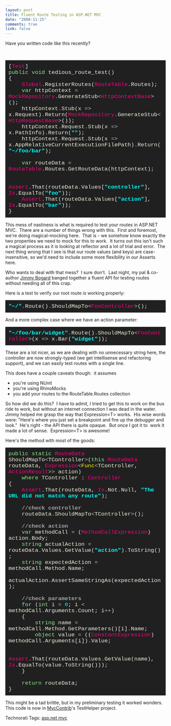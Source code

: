 ```yaml
--- 
layout: post
title: Fluent Route Testing in ASP.NET MVC
date: "2008-11-25"
comments: true
link: false
---
```

<p>Have you written code like this recently?</p>
<p>&nbsp;</p>
<!--
{\rtf1\ansi\ansicpg\lang1024\noproof1252\uc1 \deff0{\fonttbl{\f0\fnil\fcharset0\fprq1 Consolas;}}{\colortbl;??\red238\green238\blue238;\red32\green32\blue32;\red255\green0\blue128;\red144\green238\blue144;\red242\green240\blue223;\red192\green192\blue192;\red0\green255\blue255;}??\fs26 \cf1\cb2\highlight2 [\cf3 Test\cf1 ]\par ??\cf4 public\cf1  \cf4 void\cf1  \cf5 tedious_route_test\cf1 ()\par ??\{\par ??    \cf3 Global\cf6 .\cf5 RegisterRoutes\cf1 (\cf3 RouteTable\cf6 .\cf5 Routes\cf1 );\par ??    \cf4 var\cf1  \cf5 httpContext\cf1  \cf6 =\cf1  \cf3 MockRepository\cf6 .\cf5 GenerateStub\cf6 &lt;\cf3 HttpContextBase\cf6 &gt;\cf1 ();\par ??    \cf5 httpContext\cf6 .\cf5 Stub\cf1 (\cf5 x\cf1  \cf6 =&gt;\cf1  \cf5 x\cf6 .\cf5 Request\cf1 )\cf6 .\cf5 Return\cf1 (\cf3 MockRepository\cf6 .\cf5 GenerateStub\cf6 &lt;\cf3 HttpRequestBase\cf6 &gt;\cf1 ());\par ??    \cf5 httpContext\cf6 .\cf5 Request\cf6 .\cf5 Stub\cf1 (\cf5 x\cf1  \cf6 =&gt;\cf1  \cf5 x\cf6 .\cf5 PathInfo\cf1 )\cf6 .\cf5 Return\cf1 (\cf7 {\b ""}\cf1 );\par ??    \cf5 httpContext\cf6 .\cf5 Request\cf6 .\cf5 Stub\cf1 (\cf5 x\cf1  \cf6 =&gt;\cf1  \cf5 x\cf6 .\cf5 AppRelativeCurrentExecutionFilePath\cf1 )\cf6 .\cf5 Return\cf1 (\cf7 {\b "~/foo/bar"}\cf1 );\par ??\par ??    \cf4 var\cf1  \cf5 routeData\cf1  \cf6 =\cf1  \cf3 RouteTable\cf6 .\cf5 Routes\cf6 .\cf5 GetRouteData\cf1 (\cf5 httpContext\cf1 );\par ??\par ??    \cf3 Assert\cf6 .\cf5 That\cf1 (\cf5 routeData\cf6 .\cf5 Values\cf1 [\cf7 {\b "controller"}\cf1 ], \cf3 Is\cf6 .\cf5 EqualTo\cf1 (\cf7 {\b "foo"}\cf1 ));\par ??    \cf3 Assert\cf6 .\cf5 That\cf1 (\cf5 routeData\cf6 .\cf5 Values\cf1 [\cf7 {\b "action"}\cf1 ], \cf3 Is\cf6 .\cf5 EqualTo\cf1 (\cf7 {\b "bar"}\cf1 ));\par ??\}\par ??}
-->
<div style="padding: 10px; background: rgb(32, 32, 32) none repeat scroll 0% 0%; font-size: 13pt; -moz-background-clip: -moz-initial; -moz-background-origin: -moz-initial; -moz-background-inline-policy: -moz-initial; color: rgb(238, 238, 238); font-family: consolas,courier new;">
<p style="margin: 0px;">[<span style="color: rgb(255, 0, 128);">Test</span>]</p>
<p style="margin: 0px;"><span style="color: rgb(144, 238, 144);">public</span> <span style="color: rgb(144, 238, 144);">void</span> <span style="color: rgb(242, 240, 223);">tedious_route_test</span>()</p>
<p style="margin: 0px;">{</p>
<p style="margin: 0px;">&nbsp;&nbsp;&nbsp; <span style="color: rgb(255, 0, 128);">Global</span><span style="color: silver;">.</span><span style="color: rgb(242, 240, 223);">RegisterRoutes</span>(<span style="color: rgb(255, 0, 128);">RouteTable</span><span style="color: silver;">.</span><span style="color: rgb(242, 240, 223);">Routes</span>);</p>
<p style="margin: 0px;">&nbsp;&nbsp;&nbsp; <span style="color: rgb(144, 238, 144);">var</span> <span style="color: rgb(242, 240, 223);">httpContext</span> <span style="color: silver;">=</span> <span style="color: rgb(255, 0, 128);">MockRepository</span><span style="color: silver;">.</span><span style="color: rgb(242, 240, 223);">GenerateStub</span><span style="color: silver;">&lt;</span><span style="color: rgb(255, 0, 128);">HttpContextBase</span><span style="color: silver;">&gt;</span>();</p>
<p style="margin: 0px;">&nbsp;&nbsp;&nbsp; <span style="color: rgb(242, 240, 223);">httpContext</span><span style="color: silver;">.</span><span style="color: rgb(242, 240, 223);">Stub</span>(<span style="color: rgb(242, 240, 223);">x</span> <span style="color: silver;">=&gt;</span> <span style="color: rgb(242, 240, 223);">x</span><span style="color: silver;">.</span><span style="color: rgb(242, 240, 223);">Request</span>)<span style="color: silver;">.</span><span style="color: rgb(242, 240, 223);">Return</span>(<span style="color: rgb(255, 0, 128);">MockRepository</span><span style="color: silver;">.</span><span style="color: rgb(242, 240, 223);">GenerateStub</span><span style="color: silver;">&lt;</span><span style="color: rgb(255, 0, 128);">HttpRequestBase</span><span style="color: silver;">&gt;</span>());</p>
<p style="margin: 0px;">&nbsp;&nbsp;&nbsp; <span style="color: rgb(242, 240, 223);">httpContext</span><span style="color: silver;">.</span><span style="color: rgb(242, 240, 223);">Request</span><span style="color: silver;">.</span><span style="color: rgb(242, 240, 223);">Stub</span>(<span style="color: rgb(242, 240, 223);">x</span> <span style="color: silver;">=&gt;</span> <span style="color: rgb(242, 240, 223);">x</span><span style="color: silver;">.</span><span style="color: rgb(242, 240, 223);">PathInfo</span>)<span style="color: silver;">.</span><span style="color: rgb(242, 240, 223);">Return</span>(<span style="font-weight: bold; color: aqua;">&quot;&quot;</span>);</p>
<p style="margin: 0px;">&nbsp;&nbsp;&nbsp; <span style="color: rgb(242, 240, 223);">httpContext</span><span style="color: silver;">.</span><span style="color: rgb(242, 240, 223);">Request</span><span style="color: silver;">.</span><span style="color: rgb(242, 240, 223);">Stub</span>(<span style="color: rgb(242, 240, 223);">x</span> <span style="color: silver;">=&gt;</span> <span style="color: rgb(242, 240, 223);">x</span><span style="color: silver;">.</span><span style="color: rgb(242, 240, 223);">AppRelativeCurrentExecutionFilePath</span>)<span style="color: silver;">.</span><span style="color: rgb(242, 240, 223);">Return</span>(<span style="font-weight: bold; color: aqua;">&quot;~/foo/bar&quot;</span>);</p>
<p style="margin: 0px;">&nbsp;</p>
<p style="margin: 0px;">&nbsp;&nbsp;&nbsp; <span style="color: rgb(144, 238, 144);">var</span> <span style="color: rgb(242, 240, 223);">routeData</span> <span style="color: silver;">=</span> <span style="color: rgb(255, 0, 128);">RouteTable</span><span style="color: silver;">.</span><span style="color: rgb(242, 240, 223);">Routes</span><span style="color: silver;">.</span><span style="color: rgb(242, 240, 223);">GetRouteData</span>(<span style="color: rgb(242, 240, 223);">httpContext</span>);</p>
<p style="margin: 0px;">&nbsp;</p>
<p style="margin: 0px;">&nbsp;&nbsp;&nbsp; <span style="color: rgb(255, 0, 128);">Assert</span><span style="color: silver;">.</span><span style="color: rgb(242, 240, 223);">That</span>(<span style="color: rgb(242, 240, 223);">routeData</span><span style="color: silver;">.</span><span style="color: rgb(242, 240, 223);">Values</span>[<span style="font-weight: bold; color: aqua;">&quot;controller&quot;</span>], <span style="color: rgb(255, 0, 128);">Is</span><span style="color: silver;">.</span><span style="color: rgb(242, 240, 223);">EqualTo</span>(<span style="font-weight: bold; color: aqua;">&quot;foo&quot;</span>));</p>
<p style="margin: 0px;">&nbsp;&nbsp;&nbsp; <span style="color: rgb(255, 0, 128);">Assert</span><span style="color: silver;">.</span><span style="color: rgb(242, 240, 223);">That</span>(<span style="color: rgb(242, 240, 223);">routeData</span><span style="color: silver;">.</span><span style="color: rgb(242, 240, 223);">Values</span>[<span style="font-weight: bold; color: aqua;">&quot;action&quot;</span>], <span style="color: rgb(255, 0, 128);">Is</span><span style="color: silver;">.</span><span style="color: rgb(242, 240, 223);">EqualTo</span>(<span style="font-weight: bold; color: aqua;">&quot;bar&quot;</span>));</p>
<p style="margin: 0px;">}</p>
</div>
<p>This mess of nastiness is what is required to test your routes in ASP.NET MVC.&nbsp; There are a number of things wrong with this.&nbsp; First and foremost, we're doing magical-mocking here.&nbsp; That is - we somehow know exactly the two properties we need to mock for this to work.&nbsp; It turns out this isn't such a magical process as it is looking at reflector and a lot of trial and error.&nbsp; The next thing wrong that I see is that our route values (and keys) are case-insensitive, so we'd need to include some more flexibility in our Asserts here.</p>
<p>Who wants to deal with that mess?&nbsp; I sure don't.&nbsp; Last night, my pal &amp; co-author <a href="http://www.lostechies.com/blogs/jimmy_bogard" target="_blank">Jimmy Bogard</a> banged together a fluent API for testing routes without needing all of this crap.</p>
<p>Here is a test to verify our root route is working properly:</p>
<!--
{\rtf1\ansi\ansicpg\lang1024\noproof1252\uc1 \deff0{\fonttbl{\f0\fnil\fcharset0\fprq1 Consolas;}}{\colortbl;??\red0\green255\blue255;\red32\green32\blue32;\red192\green192\blue192;\red242\green240\blue223;\red238\green238\blue238;\red255\green0\blue128;}??\fs26 \cf1\cb2\highlight2 {\b "~/"}\cf3 .\cf4 Route\cf5 ()\cf3 .\cf4 ShouldMapTo\cf3 &lt;\cf6 FooController\cf3 &gt;\cf5 (); }
-->
<div style="padding: 10px; background: rgb(32, 32, 32) none repeat scroll 0% 0%; font-size: 13pt; -moz-background-clip: -moz-initial; -moz-background-origin: -moz-initial; -moz-background-inline-policy: -moz-initial; color: rgb(238, 238, 238); font-family: consolas,courier new;">
<p style="margin: 0px;"><span style="font-weight: bold; color: aqua;">&quot;~/&quot;</span><span style="color: silver;">.</span><span style="color: rgb(242, 240, 223);">Route</span>()<span style="color: silver;">.</span><span style="color: rgb(242, 240, 223);">ShouldMapTo</span><span style="color: silver;">&lt;</span><span style="color: rgb(255, 0, 128);">FooController</span><span style="color: silver;">&gt;</span>();</p>
</div>
<p>And a more complex case where we have an action parameter:</p>
<!--
{\rtf1\ansi\ansicpg\lang1024\noproof1252\uc1 \deff0{\fonttbl{\f0\fnil\fcharset0\fprq1 Consolas;}}{\colortbl;??\red0\green255\blue255;\red32\green32\blue32;\red192\green192\blue192;\red242\green240\blue223;\red238\green238\blue238;\red255\green0\blue128;}??\fs26 \cf1\cb2\highlight2 {\b "~/foo/bar/widget"}\cf3 .\cf4 Route\cf5 ()\cf3 .\cf4 ShouldMapTo\cf3 &lt;\cf6 FooController\cf3 &gt;\cf5 (\cf4 x\cf5  \cf3 =&gt;\cf5  \cf4 x\cf3 .\cf4 Bar\cf5 (\cf1 {\b "widget"}\cf5 ));}
-->
<div style="padding: 10px; background: rgb(32, 32, 32) none repeat scroll 0% 0%; font-size: 13pt; -moz-background-clip: -moz-initial; -moz-background-origin: -moz-initial; -moz-background-inline-policy: -moz-initial; color: rgb(238, 238, 238); font-family: consolas,courier new;">
<p style="margin: 0px;"><span style="font-weight: bold; color: aqua;">&quot;~/foo/bar/widget&quot;</span><span style="color: silver;">.</span><span style="color: rgb(242, 240, 223);">Route</span>()<span style="color: silver;">.</span><span style="color: rgb(242, 240, 223);">ShouldMapTo</span><span style="color: silver;">&lt;</span><span style="color: rgb(255, 0, 128);">FooController</span><span style="color: silver;">&gt;</span>(<span style="color: rgb(242, 240, 223);">x</span> <span style="color: silver;">=&gt;</span> <span style="color: rgb(242, 240, 223);">x</span><span style="color: silver;">.</span><span style="color: rgb(242, 240, 223);">Bar</span>(<span style="font-weight: bold; color: aqua;">&quot;widget&quot;</span>));</p>
</div>
<p>These are a lot nicer, as we are dealing with no unnecessary string here, the controller are now strongly-typed (we get intellisense and refactoring support), and we can easily test routes with a single line.</p>
<p>This does have a couple caveats though:&nbsp; it assumes</p>
<ul>
<li>you're using NUnit</li>
<li>you're using RhinoMocks</li>
<li>you add your routes to the RouteTable.Routes collection</li>
</ul>
<p>So how did we do this?&nbsp; I have to admit, I tried to get this to work on the bus ride to work, but without an internet connection I was dead in the water.&nbsp; Jimmy helped me grasp the way that Expression&lt;T&gt; works.&nbsp; His wise words were: &quot;Here's where you just set a breakpoint and fire up the debugger and look.&quot;&nbsp; He's right - the API there is quite opaque.&nbsp; But once I got it to&nbsp; work it made a lot of sense.&nbsp; Expression&lt;T&gt; is awesome!</p>
<p>Here's the method with most of the goods:</p>
<!--
{\rtf1\ansi\ansicpg\lang1024\noproof65001\uc1 \deff0{\fonttbl{\f0\fnil\fcharset0\fprq1 Consolas;}}{\colortbl;??\red144\green238\blue144;\red32\green32\blue32;\red238\green238\blue238;\red255\green0\blue128;\red242\green240\blue223;\red192\green192\blue192;\red255\green255\blue0;\red0\green255\blue255;\red164\green164\blue164;}??\fs26 \cf1\cb2\highlight2 public\cf3  \cf1 static\cf3  \cf4 RouteData\cf3  \cf5 ShouldMapTo\cf6 &lt;\cf5 TController\cf6 &gt;\cf3 (\cf1 this\cf3  \cf4 RouteData\cf3  \cf5 routeData\cf3 , \cf4 Expression\cf6 &lt;\cf7 Func\cf6 &lt;\cf5 TController\cf3 , \cf4 ActionResult\cf6 &gt;&gt;\cf3  \cf5 action\cf3 )\par ??    \cf1 where\cf3  \cf5 TController\cf3  : \cf4 Controller\par ??\cf3 \{            \par ??    \cf4 Assert\cf6 .\cf5 That\cf3 (\cf5 routeData\cf3 , \cf4 Is\cf6 .\cf5 Not\cf6 .\cf5 Null\cf3 , \cf8 {\b "The URL did not match any route"}\cf3 );\par ??\par ??    \cf9 {\b //check controller}\par ??\cf3     \cf5 routeData\cf6 .\cf5 ShouldMapTo\cf6 &lt;\cf5 TController\cf6 &gt;\cf3 ();\par ??    \par ??    \cf9 {\b //check action}\par ??\cf3     \cf1 var\cf3  \cf5 methodCall\cf3  \cf6 =\cf3  (\cf4 MethodCallExpression\cf3 ) \cf5 action\cf6 .\cf5 Body\cf3 ;\par ??    \cf1 string\cf3  \cf5 actualAction\cf3  \cf6 =\cf3  \cf5 routeData\cf6 .\cf5 Values\cf6 .\cf5 GetValue\cf3 (\cf8 {\b "action"}\cf3 )\cf6 .\cf5 ToString\cf3 ();\par ??    \cf1 string\cf3  \cf5 expectedAction\cf3  \cf6 =\cf3  \cf5 methodCall\cf6 .\cf5 Method\cf6 .\cf5 Name\cf3 ;\par ??    \cf5 actualAction\cf6 .\cf5 AssertSameStringAs\cf3 (\cf5 expectedAction\cf3 );\par ??                \par ??    \cf9 {\b //check parameters}\par ??\cf3     \cf1 for\cf3  (\cf1 int\cf3  \cf5 i\cf3  \cf6 =\cf3  \cf8 0\cf3 ; \cf5 i\cf3  \cf6 &lt;\cf3  \cf5 methodCall\cf6 .\cf5 Arguments\cf6 .\cf5 Count\cf3 ; \cf5 i\cf6 ++\cf3 )\par ??    \{\par ??        \cf1 string\cf3  \cf5 name\cf3  \cf6 =\cf3  \cf5 methodCall\cf6 .\cf5 Method\cf6 .\cf5 GetParameters\cf3 ()[\cf5 i\cf3 ]\cf6 .\cf5 Name\cf3 ;\par ??        \cf1 object\cf3  \cf5 value\cf3  \cf6 =\cf3  ((\cf4 ConstantExpression\cf3 ) \cf5 methodCall\cf6 .\cf5 Arguments\cf3 [\cf5 i\cf3 ])\cf6 .\cf5 Value\cf3 ;\par ??\par ??        \cf4 Assert\cf6 .\cf5 That\cf3 (\cf5 routeData\cf6 .\cf5 Values\cf6 .\cf5 GetValue\cf3 (\cf5 name\cf3 ), \cf4 Is\cf6 .\cf5 EqualTo\cf3 (\cf5 value\cf6 .\cf5 ToString\cf3 ()));\par ??    \}\par ??\par ??    \cf1 return\cf3  \cf5 routeData\cf3 ;\par ??\}\par ??}
-->
<div style="padding: 10px; background: rgb(32, 32, 32) none repeat scroll 0% 0%; font-size: 13pt; -moz-background-clip: -moz-initial; -moz-background-origin: -moz-initial; -moz-background-inline-policy: -moz-initial; color: rgb(238, 238, 238); font-family: consolas,courier new;">
<p style="margin: 0px;"><span style="color: rgb(144, 238, 144);">public</span> <span style="color: rgb(144, 238, 144);">static</span> <span style="color: rgb(255, 0, 128);">RouteData</span> <span style="color: rgb(242, 240, 223);">ShouldMapTo</span><span style="color: silver;">&lt;</span><span style="color: rgb(242, 240, 223);">TController</span><span style="color: silver;">&gt;</span>(<span style="color: rgb(144, 238, 144);">this</span> <span style="color: rgb(255, 0, 128);">RouteData</span> <span style="color: rgb(242, 240, 223);">routeData</span>, <span style="color: rgb(255, 0, 128);">Expression</span><span style="color: silver;">&lt;</span><span style="color: yellow;">Func</span><span style="color: silver;">&lt;</span><span style="color: rgb(242, 240, 223);">TController</span>, <span style="color: rgb(255, 0, 128);">ActionResult</span><span style="color: silver;">&gt;&gt;</span> <span style="color: rgb(242, 240, 223);">action</span>)</p>
<p style="margin: 0px;">&nbsp;&nbsp;&nbsp; <span style="color: rgb(144, 238, 144);">where</span> <span style="color: rgb(242, 240, 223);">TController</span> : <span style="color: rgb(255, 0, 128);">Controller</span></p>
<p style="margin: 0px;">{&nbsp;&nbsp;&nbsp;&nbsp;&nbsp;&nbsp;&nbsp;&nbsp;&nbsp;&nbsp;&nbsp;</p>
<p style="margin: 0px;">&nbsp;&nbsp;&nbsp; <span style="color: rgb(255, 0, 128);">Assert</span><span style="color: silver;">.</span><span style="color: rgb(242, 240, 223);">That</span>(<span style="color: rgb(242, 240, 223);">routeData</span>, <span style="color: rgb(255, 0, 128);">Is</span><span style="color: silver;">.</span><span style="color: rgb(242, 240, 223);">Not</span><span style="color: silver;">.</span><span style="color: rgb(242, 240, 223);">Null</span>, <span style="font-weight: bold; color: aqua;">&quot;The URL did not match any route&quot;</span>);</p>
<p style="margin: 0px;">&nbsp;</p>
<p style="margin: 0px;">&nbsp;&nbsp;&nbsp; <span style="font-weight: bold; color: rgb(164, 164, 164);">//check controller</span></p>
<p style="margin: 0px;">&nbsp;&nbsp;&nbsp; <span style="color: rgb(242, 240, 223);">routeData</span><span style="color: silver;">.</span><span style="color: rgb(242, 240, 223);">ShouldMapTo</span><span style="color: silver;">&lt;</span><span style="color: rgb(242, 240, 223);">TController</span><span style="color: silver;">&gt;</span>();</p>
<p style="margin: 0px;">&nbsp;</p>
<p style="margin: 0px;">&nbsp;&nbsp;&nbsp; <span style="font-weight: bold; color: rgb(164, 164, 164);">//check action</span></p>
<p style="margin: 0px;">&nbsp;&nbsp;&nbsp; <span style="color: rgb(144, 238, 144);">var</span> <span style="color: rgb(242, 240, 223);">methodCall</span> <span style="color: silver;">=</span> (<span style="color: rgb(255, 0, 128);">MethodCallExpression</span>) <span style="color: rgb(242, 240, 223);">action</span><span style="color: silver;">.</span><span style="color: rgb(242, 240, 223);">Body</span>;</p>
<p style="margin: 0px;">&nbsp;&nbsp;&nbsp; <span style="color: rgb(144, 238, 144);">string</span> <span style="color: rgb(242, 240, 223);">actualAction</span> <span style="color: silver;">=</span> <span style="color: rgb(242, 240, 223);">routeData</span><span style="color: silver;">.</span><span style="color: rgb(242, 240, 223);">Values</span><span style="color: silver;">.</span><span style="color: rgb(242, 240, 223);">GetValue</span>(<span style="font-weight: bold; color: aqua;">&quot;action&quot;</span>)<span style="color: silver;">.</span><span style="color: rgb(242, 240, 223);">ToString</span>();</p>
<p style="margin: 0px;">&nbsp;&nbsp;&nbsp; <span style="color: rgb(144, 238, 144);">string</span> <span style="color: rgb(242, 240, 223);">expectedAction</span> <span style="color: silver;">=</span> <span style="color: rgb(242, 240, 223);">methodCall</span><span style="color: silver;">.</span><span style="color: rgb(242, 240, 223);">Method</span><span style="color: silver;">.</span><span style="color: rgb(242, 240, 223);">Name</span>;</p>
<p style="margin: 0px;">&nbsp;&nbsp;&nbsp; <span style="color: rgb(242, 240, 223);">actualAction</span><span style="color: silver;">.</span><span style="color: rgb(242, 240, 223);">AssertSameStringAs</span>(<span style="color: rgb(242, 240, 223);">expectedAction</span>);</p>
<p style="margin: 0px;">&nbsp;</p>
<p style="margin: 0px;">&nbsp;&nbsp;&nbsp; <span style="font-weight: bold; color: rgb(164, 164, 164);">//check parameters</span></p>
<p style="margin: 0px;">&nbsp;&nbsp;&nbsp; <span style="color: rgb(144, 238, 144);">for</span> (<span style="color: rgb(144, 238, 144);">int</span> <span style="color: rgb(242, 240, 223);">i</span> <span style="color: silver;">=</span> <span style="color: aqua;">0</span>; <span style="color: rgb(242, 240, 223);">i</span> <span style="color: silver;">&lt;</span> <span style="color: rgb(242, 240, 223);">methodCall</span><span style="color: silver;">.</span><span style="color: rgb(242, 240, 223);">Arguments</span><span style="color: silver;">.</span><span style="color: rgb(242, 240, 223);">Count</span>; <span style="color: rgb(242, 240, 223);">i</span><span style="color: silver;">++</span>)</p>
<p style="margin: 0px;">&nbsp;&nbsp;&nbsp; {</p>
<p style="margin: 0px;">&nbsp;&nbsp;&nbsp;&nbsp;&nbsp;&nbsp;&nbsp; <span style="color: rgb(144, 238, 144);">string</span> <span style="color: rgb(242, 240, 223);">name</span> <span style="color: silver;">=</span> <span style="color: rgb(242, 240, 223);">methodCall</span><span style="color: silver;">.</span><span style="color: rgb(242, 240, 223);">Method</span><span style="color: silver;">.</span><span style="color: rgb(242, 240, 223);">GetParameters</span>()[<span style="color: rgb(242, 240, 223);">i</span>]<span style="color: silver;">.</span><span style="color: rgb(242, 240, 223);">Name</span>;</p>
<p style="margin: 0px;">&nbsp;&nbsp;&nbsp;&nbsp;&nbsp;&nbsp;&nbsp; <span style="color: rgb(144, 238, 144);">object</span> <span style="color: rgb(242, 240, 223);">value</span> <span style="color: silver;">=</span> ((<span style="color: rgb(255, 0, 128);">ConstantExpression</span>) <span style="color: rgb(242, 240, 223);">methodCall</span><span style="color: silver;">.</span><span style="color: rgb(242, 240, 223);">Arguments</span>[<span style="color: rgb(242, 240, 223);">i</span>])<span style="color: silver;">.</span><span style="color: rgb(242, 240, 223);">Value</span>;</p>
<p style="margin: 0px;">&nbsp;</p>
<p style="margin: 0px;">&nbsp;&nbsp;&nbsp;&nbsp;&nbsp;&nbsp;&nbsp; <span style="color: rgb(255, 0, 128);">Assert</span><span style="color: silver;">.</span><span style="color: rgb(242, 240, 223);">That</span>(<span style="color: rgb(242, 240, 223);">routeData</span><span style="color: silver;">.</span><span style="color: rgb(242, 240, 223);">Values</span><span style="color: silver;">.</span><span style="color: rgb(242, 240, 223);">GetValue</span>(<span style="color: rgb(242, 240, 223);">name</span>), <span style="color: rgb(255, 0, 128);">Is</span><span style="color: silver;">.</span><span style="color: rgb(242, 240, 223);">EqualTo</span>(<span style="color: rgb(242, 240, 223);">value</span><span style="color: silver;">.</span><span style="color: rgb(242, 240, 223);">ToString</span>()));</p>
<p style="margin: 0px;">&nbsp;&nbsp;&nbsp; }</p>
<p style="margin: 0px;">&nbsp;</p>
<p style="margin: 0px;">&nbsp;&nbsp;&nbsp; <span style="color: rgb(144, 238, 144);">return</span> <span style="color: rgb(242, 240, 223);">routeData</span>;</p>
<p style="margin: 0px;">}</p>
</div>
<p>This might be a tad brittle, but in my preliminary testing it worked wonders.&nbsp; This code is now in <a href="http://mvccontrib.org" target="_blank">MvcContrib</a>'s TestHelper project.&nbsp;</p>
<div class="wlWriterSmartContent" id="scid:0767317B-992E-4b12-91E0-4F059A8CECA8:b04a1ca3-9141-402a-955f-b9b27054f6ac" style="margin: 0px; padding: 0px; display: inline;">Technorati Tags: <a href="http://technorati.com/tags/asp.net%20mvc" rel="tag">asp.net mvc</a></div>

